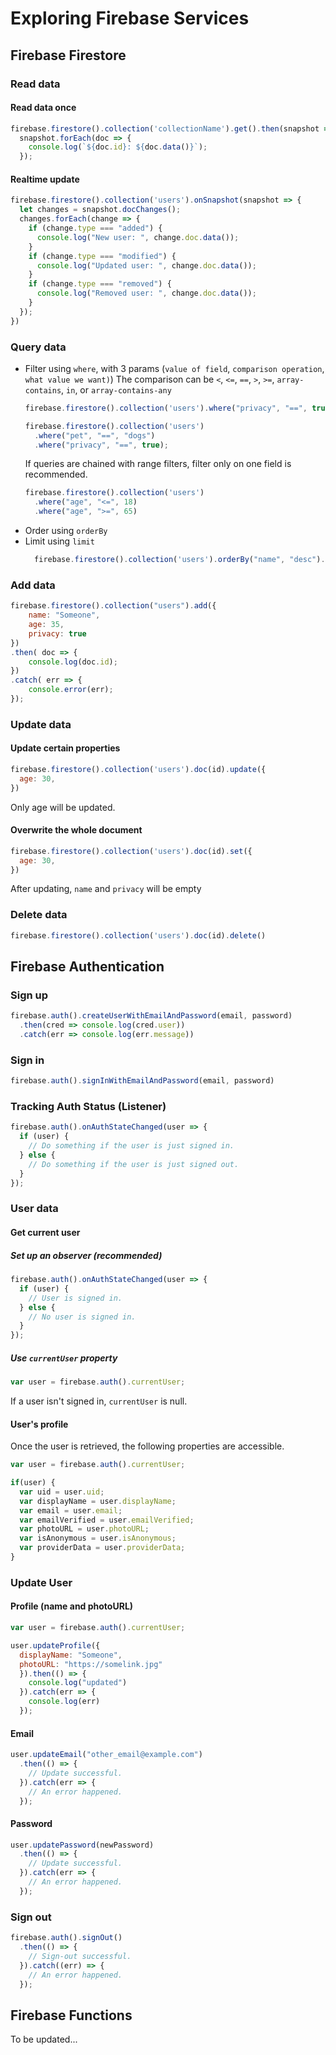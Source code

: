 # Exploring Firebase Services

## Firebase Firestore
### Read data
#### Read data once
  ```js
  firebase.firestore().collection('collectionName').get().then(snapshot => {
    snapshot.forEach(doc => {
      console.log(`${doc.id}: ${doc.data()}`);
    });
  ```
#### Realtime update
  ```js
  firebase.firestore().collection('users').onSnapshot(snapshot => {
    let changes = snapshot.docChanges();
    changes.forEach(change => {
      if (change.type === "added") {
        console.log("New user: ", change.doc.data());
      }
      if (change.type === "modified") {
        console.log("Updated user: ", change.doc.data());
      }
      if (change.type === "removed") {
        console.log("Removed user: ", change.doc.data());
      }
    });
  })
  ```

### Query data
- Filter using `where`, with 3 params (`value of field`, `comparison operation`, `what value we want)`)
  The comparison can be `<`, `<=`, `==`, `>`, `>=`, `array-contains`, `in`, or `array-contains-any`
  ```js
  firebase.firestore().collection('users').where("privacy", "==", true)
  ```
  ```js
  firebase.firestore().collection('users')
    .where("pet", "==", "dogs")
    .where("privacy", "==", true);
  ```
  If queries are chained with range filters, filter only on one field is recommended.
  ```js
  firebase.firestore().collection('users')
    .where("age", "<=", 18)
    .where("age", ">=", 65)
  ```
- Order using `orderBy`
- Limit using `limit`
  ```js
    firebase.firestore().collection('users').orderBy("name", "desc").limit(5)
  ```

### Add data
```js
firebase.firestore().collection("users").add({
    name: "Someone",
    age: 35,
    privacy: true
})
.then( doc => {
    console.log(doc.id);
})
.catch( err => {
    console.error(err);
});
```

### Update data
#### Update certain properties
```js
firebase.firestore().collection('users').doc(id).update({
  age: 30,
})
```
Only age will be updated.

#### Overwrite the whole document
```js
firebase.firestore().collection('users').doc(id).set({
  age: 30,
})
```
After updating, `name` and `privacy` will be empty

### Delete data
```js
firebase.firestore().collection('users').doc(id).delete()
```

## Firebase Authentication
### Sign up
```js
firebase.auth().createUserWithEmailAndPassword(email, password)
  .then(cred => console.log(cred.user))
  .catch(err => console.log(err.message))
```
### Sign in
```js
firebase.auth().signInWithEmailAndPassword(email, password)
```

### Tracking Auth Status (Listener)
```js
firebase.auth().onAuthStateChanged(user => {
  if (user) {
    // Do something if the user is just signed in.
  } else {
    // Do something if the user is just signed out.
  }
});
```
### User data
#### Get current user
##### Set up an observer (recommended)
```js
firebase.auth().onAuthStateChanged(user => {
  if (user) {
    // User is signed in.
  } else {
    // No user is signed in.
  }
});
```
##### Use `currentUser` property
```js
var user = firebase.auth().currentUser;
```
If a user isn't signed in, `currentUser` is null.

#### User's profile
Once the user is retrieved, the following properties are accessible.
```js
var user = firebase.auth().currentUser;

if(user) {
  var uid = user.uid;
  var displayName = user.displayName;
  var email = user.email;
  var emailVerified = user.emailVerified;
  var photoURL = user.photoURL;
  var isAnonymous = user.isAnonymous;
  var providerData = user.providerData;
}
```
### Update User
#### Profile (name and photoURL)
```js
var user = firebase.auth().currentUser;

user.updateProfile({
  displayName: "Someone",
  photoURL: "https://somelink.jpg"
  }).then(() => {
    console.log("updated")
  }).catch(err => {
    console.log(err)
  });
```
#### Email
```js
user.updateEmail("other_email@example.com")
  .then(() => {
    // Update successful.
  }).catch(err => {
    // An error happened.
  });
```
#### Password
```js
user.updatePassword(newPassword)
  .then(() => {
    // Update successful.
  }).catch(err => {
    // An error happened.
  });
```
### Sign out
```js
firebase.auth().signOut()
  .then(() => {
    // Sign-out successful.
  }).catch((err) => {
    // An error happened.
  });
```

## Firebase Functions
To be updated...

